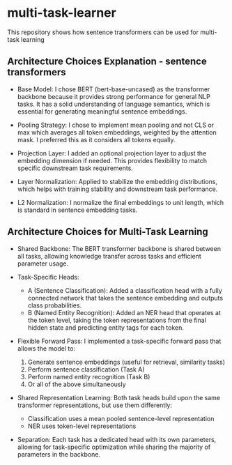 # multi-task-learner
This repository shows how sentence transformers can be used for multi-task learning


## Architecture Choices Explanation - sentence transformers
* Base Model: I chose BERT (bert-base-uncased) as the transformer backbone because it provides strong performance for general NLP tasks. It has a solid understanding of language semantics, which is essential for generating meaningful sentence embeddings.

* Pooling Strategy: I chose to implement mean pooling and not CLS or max which averages all token embeddings, weighted by the attention mask. I preferred this as it considers all tokens equally.

* Projection Layer: I added an optional projection layer to adjust the embedding dimension if needed. This provides flexibility to match specific downstream task requirements.

* Layer Normalization: Applied to stabilize the embedding distributions, which helps with training stability and downstream task performance.

* L2 Normalization: I normalize the final embeddings to unit length, which is standard in sentence embedding tasks.

## Architecture Choices for Multi-Task Learning
* Shared Backbone: The BERT transformer backbone is shared between all tasks, allowing knowledge transfer across tasks and efficient parameter usage.

* Task-Specific Heads:
    * A (Sentence Classification): Added a classification head with a fully connected network that takes the sentence embedding and outputs class probabilities.
    * B (Named Entity Recognition): Added an NER head that operates at the token level, taking the token representations from the final hidden state and predicting entity tags for each token.


* Flexible Forward Pass: I implemented a task-specific forward pass that allows the model to:
    1. Generate sentence embeddings (useful for retrieval, similarity tasks)
    2. Perform sentence classification (Task A)
    3. Perform named entity recognition (Task B)
    4. Or all of the above simultaneously

* Shared Representation Learning: Both task heads build upon the same transformer representations, but use them differently:
    * Classification uses a mean pooled sentence-level representation
    * NER uses token-level representations

* Separation: Each task has a dedicated head with its own parameters, allowing for task-specific optimization while sharing the majority of parameters in the backbone.

